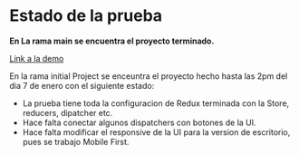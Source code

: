 # Estado de la prueba


**En La rama main se encuentra el proyecto terminado.**

[Link a la demo](https://phone-store-teal.vercel.app/)

En la rama initial Project se enceuntra el proyecto hecho hasta las 2pm del dia 7 de enero con el siguiente estado:

*   La prueba tiene toda la configuracion de Redux terminada con la Store, reducers, dipatcher etc.
*   Hace falta conectar algunos dispatchers con botones de la UI.
*   Hace falta modificar el responsive de la UI para la version de escritorio, pues se trabajo Mobile First.

